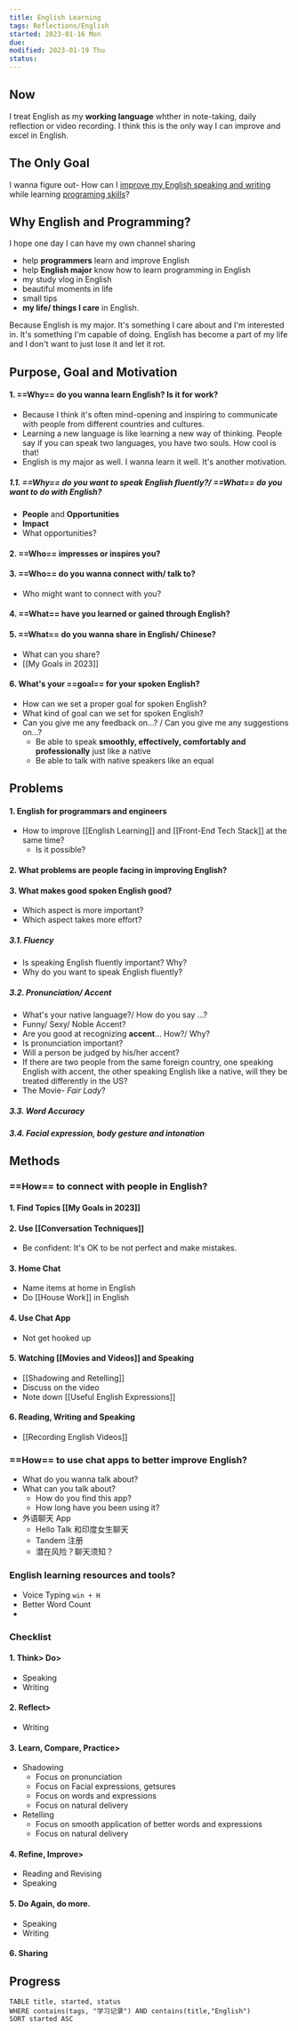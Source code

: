 ```yaml
---
title: English Learning
tags: Reflections/English   
started: 2023-01-16 Mon
due: 
modified: 2023-01-19 Thu
status: 
---
```

## Now
I treat English as my **working language** whther in note-taking, daily reflection or video recording.
I think this is the only way I can improve and excel in English.
## The Only Goal
I wanna figure out-
How can I <u>improve my English speaking and writing</u> while learning <u>programing skills</u>?
## Why English and Programming?
I hope one day I can have my own channel sharing 
- help **programmers** learn and improve English
- help **English major** know how to learn programming in English
- my study vlog in English
- beautiful moments in life
- small tips 
- **my life/ things I care** in English.

Because English is my major. It's something I care about and I'm interested in. It's something I'm capable of doing. English has become a part of my life and I don't want to just lose it and let it rot. 

## Purpose, Goal and Motivation
#### 1. ==Why== do you wanna learn English? Is it for work?
- Because I think it's often mind-opening and inspiring to communicate with people from different countries and cultures.
- Learning a new language is like learning a new way of thinking. People say if you can speak two languages, you have two souls. How cool is that!
- English is my major as well. I wanna learn it well. It's another motivation.
##### 1.1. ==Why== do you want to speak English fluently?/ ==What== do you want to do with English?
- **People** and **Opportunities**
- **Impact**
- What opportunities?
#### 2. ==Who== impresses or inspires you?
#### 3. ==Who== do you wanna connect with/ talk to?
- Who might want to connect with you? 
#### 4. ==What== have you learned or gained through English? 
#### 5. ==What== do you wanna share in English/ Chinese?
- What can you share?
- [[My Goals in 2023]]
#### 6. What's your ==goal== for your spoken English? 
- How can we set a proper goal for spoken English?
- What kind of goal can we set for spoken English?
- Can you give me any feedback on...? / Can you give me any suggestions on...?
	- Be able to speak **smoothly, effectively, comfortably and professionally** just like a native
	- Be able to talk with native speakers like an equal
## Problems
#### 1. English for programmars and engineers
- How to improve [[English Learning]] and [[Front-End Tech Stack]] at the same time?
	- Is it possible?
#### 2. What problems are people facing in improving English?
#### 3. What makes good spoken English good?
- Which aspect is more important?
- Which aspect takes more effort? 
##### 3.1. Fluency
- Is speaking English fluently important? Why?
- Why do you want to speak English fluently?
##### 3.2. Pronunciation/ Accent
- What's your native language?/ How do you say ...?
- Funny/ Sexy/ Noble Accent?
- Are you good at recognizing **accent**... How?/ Why?
- Is pronunciation important?
- Will a person be judged by his/her accent?
- If there are two people from the same foreign country, one speaking English with accent, the other speaking English like a native, will they be treated differently in the US?
- The Movie- *Fair Lady*?
##### 3.3. Word Accuracy
##### 3.4. Facial expression, body gesture and intonation
## Methods
### ==How== to connect with people in English?
#### 1. **Find Topics [[My Goals in 2023]]**
#### 2. Use [[Conversation Techniques]]
- Be confident: It's OK to be not perfect and make mistakes. 
#### 3. Home Chat
- Name items at home in English
- Do [[House Work]] in English
#### 4. Use Chat App
- Not get hooked up
#### 5. Watching [[Movies and Videos]] and Speaking
- [[Shadowing and Retelling]]
- Discuss on the video
- Note down [[Useful English Expressions]]
#### 6. Reading, Writing and Speaking
- [[Recording English Videos]]
### ==How== to use chat apps to better improve English?
- What do you wanna talk about?
- What can you talk about?
	- How do you find this app?
	- How long have you been using it?
- 外语聊天 App
	- Hello Talk 和印度女生聊天
	- Tandem 注册
	- 潜在风险？聊天须知？
### English learning resources and tools?
- Voice Typing `win + H`  
- Better Word Count
- 
### Checklist
#### 1. Think> Do> 
- Speaking
- Writing
#### 2. Reflect> 
- Writing
#### 3. Learn, Compare, Practice> 
- Shadowing
	- Focus on pronunciation
	- Focus on Facial expressions, getsures 
	- Focus on words and expressions
	- Focus on natural delivery
- Retelling
	- Focus on smooth application of better words and expressions
	- Focus on natural delivery
#### 4. Refine, Improve> 
- Reading and Revising
- Speaking
#### 5. Do Again, do more.
- Speaking
- Writing
#### 6. Sharing

## Progress

```dataview
TABLE title, started, status
WHERE contains(tags, "学习记录") AND contains(title,"English")
SORT started ASC
```
